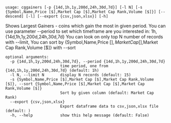 ```
usage: cggainers [-p {14d,1h,1y,200d,24h,30d,7d}] [-l N] [-s {Symbol,Name,Price [$],Market Cap [$],Market Cap Rank,Volume [$]}] [--descend] [-l] [--export {csv,json,xlsx}] [-h]
```

Shows Largest Gainers - coins which gain the most in given period. You can use parameter --period to set which timeframe are you interested in: 1h,
{14d,1h,1y,200d,24h,30d,7d} You can look on only top N number of records with --limit, You can sort by {Symbol,Name,Price [$],Market Cap [$],Market Cap Rank,Volume [$]} with --sort

```
optional arguments:
  -p {14d,1h,1y,200d,24h,30d,7d}, --period {14d,1h,1y,200d,24h,30d,7d}
                        time period, one from {14d,1h,1y,200d,24h,30d,7d} (default: 1h)
  -l N, --limit N       display N records (default: 15)
  -s {Symbol,Name,Price [$],Market Cap [$],Market Cap Rank,Volume [$]}, --sort {Symbol,Name,Price [$],Market Cap [$],Market Cap Rank,Volume [$]}
                        Sort by given column (default: Market Cap Rank)
  --export {csv,json,xlsx}
                        Export dataframe data to csv,json,xlsx file (default: )
  -h, --help            show this help message (default: False)
```
